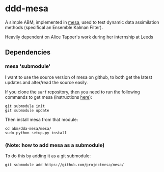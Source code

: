 # ddd-mesa

A simple ABM, implemented in [mesa](https://github.com/projectmesa/mesa/), used to test dynamic data assimilation methods (specifical an Ensemble Kalman Filter).

Heavily dependent on Alice Tapper's work during her internship at Leeds


## Dependencies

### mesa 'submodule'
	 
I want to use the source version of mesa on github, to both get the latest updates and alter/read the source easily. 

If you clone the `surf` repository, then you need to run the following commands to get mesa (instructions [here](https://git-scm.com/book/en/v2/Git-Tools-Submodules)):

```
git submodule init
git submodule update
```

Then install mesa from that module:

```
cd abm/dda-mesa/mesa/
sudo python setup.py install
```

### (Note: how to add mesa as a submodule)

To do this by adding it as a git submodule:

`git submodule add https://github.com/projectmesa/mesa/`

